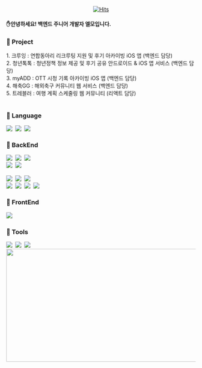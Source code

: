 <div align="center">
  
  [![Hits](https://hits.seeyoufarm.com/api/count/incr/badge.svg?url=https%3A%2F%2Fgithub.com%2FHideOnCodec&count_bg=%23F3CFDD&title_bg=%23FD9A9A&icon=&icon_color=%23E7E7E7&title=hits&edge_flat=false)](https://github.com/HideOnCodec)
</div>
  
<h4 > ✋안녕하세요! 백엔드 주니어 개발자 엘모입니다. </h4>
<h3 > 🌟 Project </h3>
<div >
1. 크루잉 : 연합동아리 리크루팅 지원 및 후기 아카이빙 iOS 앱 (백엔드 담당)<br/>
2. 청년톡톡 : 청년정책 정보 제공 및 후기 공유 안드로이드 & iOS 앱 서비스 (백엔드 담당)<br/>
3. myADD : OTT 시청 기록 아카이빙 iOS 앱 (백엔드 담당)<br/>
4. 해축GG : 해외축구 커뮤니티 웹 서비스 (백엔드 담당)<br/>
5. 트레블러 : 여행 계획 스케줄링 웹 커뮤니티 (리액트 담당)<br/>
</div>
<br/> 
<h3 > 🌟 Language </h3>
<div>
  <img src="https://img.shields.io/badge/java-007396?style=for-the-badge&logo=OpenJDK&logoColor=white">&nbsp
  <img src="https://img.shields.io/badge/c-007396?style=for-the-badge&logo=c&logoColor=#A8B9CC">&nbsp
  <img src="https://img.shields.io/badge/JavaScript-F7DF1E?style=for-the-badge&logo=JavaScript&logoColor=white">&nbsp
</div>
<h3> 🌟 BackEnd </h3>
<div>
  <img src="https://img.shields.io/badge/springboot-6DB33F?style=for-the-badge&logo=springboot&logoColor=white">&nbsp 
  <img src="https://img.shields.io/badge/Spring Security-6DB33F?style=for-the-badge&logo=Spring Security&logoColor=white">&nbsp 
  <img src="https://img.shields.io/badge/Thymeleaf-005F0F?style=for-the-badge&logo=Thymeleaf&logoColor=white"><br/>
  <img src="https://img.shields.io/badge/JUnit5-25A162?style=for-the-badge&logo=JUnit5&logoColor=white">&nbsp 
  <img src="https://img.shields.io/badge/MySQL-4479A1?style=for-the-badge&logo=MySQL&logoColor=white"><br/>
  <br/>
  <img src="https://img.shields.io/badge/Amazon%20EC2-FF9900?style=for-the-badge&logo=Amazon%20EC2&logoColor=white">&nbsp 
  <img src="https://img.shields.io/badge/Amazon%20S3-569A31?style=for-the-badge&logo=Amazon%20S3&logoColor=white">&nbsp 
  <img src="https://img.shields.io/badge/amazonrds-527FFF?style=for-the-badge&logo=amazonrds&logoColor=white"><br/>
  <img src="https://img.shields.io/badge/GitHub Actions-2088FF?style=for-the-badge&logo=GitHub Actions&logoColor=white">&nbsp 
  <img src="https://img.shields.io/badge/docker-%230db7ed.svg?style=for-the-badge&logo=docker&logoColor=white">&nbsp 
  <img src="https://img.shields.io/badge/nginx-%23009639.svg?style=for-the-badge&logo=nginx&logoColor=white">&nbsp 
  <img src="https://img.shields.io/badge/jenkins-D24939?style=for-the-badge&logo=jenkins&logoColor=white">&nbsp
</div>
<h3> 🌟 FrontEnd </h3>
<div>
  <img src="https://img.shields.io/badge/React-61DAFB?style=for-the-badge&logo=React&logoColor=white">&nbsp
</div>
<h3> 🌟 Tools </h3>
<div>
  <img src="https://img.shields.io/badge/Git-F05032?style=for-the-badge&logo=Git&logoColor=white">&nbsp 
  <img src="https://img.shields.io/badge/GitHub-181717?style=for-the-badge&logo=GitHub&logoColor=white">&nbsp 
  <img src="https://img.shields.io/badge/Slack-4A154B?style=for-the-badge&logo=Slack&logoColor=white">&nbsp
</div>
<div>
  <a href="https://github.com/devxb/gitanimals">
    <img
      src="https://render.gitanimals.org/farms/HideOnCodec"
      width="600"
      height="300"
    />
  </a>
</div>



